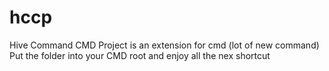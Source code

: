 # hccp
Hive Command CMD Project is an extension for cmd (lot of new command)
Put the folder into your CMD root and enjoy all the nex shortcut
